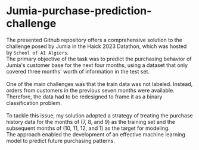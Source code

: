 # Jumia-purchase-prediction-challenge
The presented Github repository offers a comprehensive solution to the challenge posed by Jumia in the Haick 2023 Datathon, which was hosted by `School of AI Algiers`.<br>
The primary objective of the task was to predict the purchasing behavior of Jumia's customer base for the next four months, using a dataset that only covered three months' worth of information in the test set.<br><br>
One of the main challenges was that the train data was not labeled. Instead, orders from customers in the previous seven months were available. Therefore, the data had to be redesigned to frame it as a binary classification problem.<br><br>
To tackle this issue, my solution adopted a strategy of treating the purchase history data for the months of (7, 8, and 9) as the training set and the subsequent months of (10, 11, 12, and 1) as the target for modeling.<br>
The approach enabled the development of an effective machine learning model to predict future purchasing patterns.
